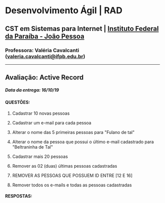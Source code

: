 # Desenvolvimento Ágil | RAD

## CST em Sistemas para Internet | [Instituto Federal da Paraíba - João Pessoa](https://www.ifpb.edu.br/joaopessoa)

### Professora: Valéria Cavalcanti (valeria.cavalcanti@ifpb.edu.br)

***

## Avaliação: Active Record

##### Data da entrega: 16/10/19

#### QUESTÕES:

1. Cadastrar 10 novas pessoas

2. Cadastrar um e-mail para cada pessoa

3. Alterar o nome das 5 primeiras pessoas para "Fulano de tal"

4. Alterar o nome da pessoa que possui o último e-mail cadastrado para "Beltraninha de Tal"

5. Cadastrar mais 20 pessoas

6. Remover as 02 (duas) últimas pessoas cadastradas

7. REMOVER AS PESSOAS QUE POSSUEM ID ENTRE [12 E 16]

8. Remover todos os e-mails e todas as pessoas cadastradas

#### RESPOSTAS:

